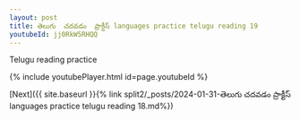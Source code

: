 ```yaml
---
layout: post
title: తెలుగు  చదవడం  ప్రాక్టీస్ languages practice telugu reading 19
youtubeId: jj0RkW5RHQQ
---
```

 
 
Telugu reading practice
 
 
 
 
 


{% include youtubePlayer.html id=page.youtubeId %}
 
[Next]({{ site.baseurl }}{% link  split2/_posts/2024-01-31-తెలుగు  చదవడం  ప్రాక్టీస్ languages practice telugu reading 18.md%})
 
